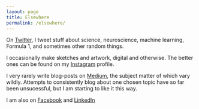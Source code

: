 ```yaml
---
layout: page
title: Elsewhere
permalink: /elsewhere/
---
```


On [Twitter](https://www.twitter.com/arshednabeel), I tweet stuff about science, neuroscience, machine learning, Formula 1, and sometimes other random things.

I occasionally make sketches and artwork, digital and otherwise. The better ones can be found on my [Instagram](https://www.instagram.com/eigenhuman/) profile.

I very rarely write blog-posts on [Medium](https://medium.com/@arshednabeel), the subject matter of which vary wildly. Attempts to consistently blog about one chosen topic have so far been unsucessful, but I am starting to like it this way.

I am also on [Facebook](https://www.facebook.com/arshednabeel) and [LinkedIn](https://www.linkedin.com/arshed-nabeel)